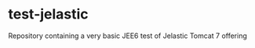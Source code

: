 test-jelastic
=============
 
Repository containing a very basic JEE6 test of Jelastic Tomcat 7 offering